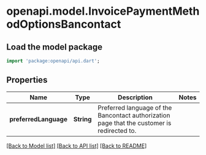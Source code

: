 # openapi.model.InvoicePaymentMethodOptionsBancontact

## Load the model package
```dart
import 'package:openapi/api.dart';
```

## Properties
Name | Type | Description | Notes
------------ | ------------- | ------------- | -------------
**preferredLanguage** | **String** | Preferred language of the Bancontact authorization page that the customer is redirected to. | 

[[Back to Model list]](../README.md#documentation-for-models) [[Back to API list]](../README.md#documentation-for-api-endpoints) [[Back to README]](../README.md)


